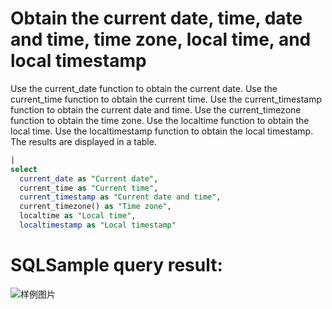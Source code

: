 # Obtain the current date, time, date and time, time zone, local time, and local timestamp

Use the current_date function to obtain the current date.
Use the current_time function to obtain the current time.
Use the current_timestamp function to obtain the current date and time.
Use the current_timezone function to obtain the time zone.
Use the localtime function to obtain the local time.
Use the localtimestamp function to obtain the local timestamp.
The results are displayed in a table.

```SQL
|
select
  current_date as "Current date",
  current_time as "Current time",
  current_timestamp as "Current date and time",
  current_timezone() as "Time zone",
  localtime as "Local time",
  localtimestamp as "Local timestamp"
```

# SQLSample query result:

![样例图片](https://img.alicdn.com/tfs/TB1j0NPQhD1gK0jSZFsXXbldVXa-673-249.png)
